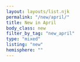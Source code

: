 ```yaml
---
layout: layouts/list.njk
permalink: "/new/april/"
title: New in April
body_class: new
filter_by_tag: "new_april"
type: "mixed"
listing: "new"
hemisphere: ""
---
```

